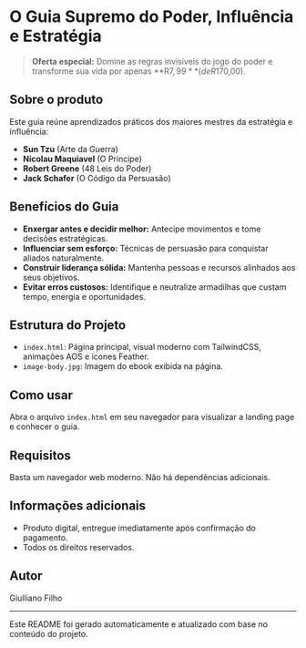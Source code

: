 # O Guia Supremo do Poder, Influência e Estratégia

> **Oferta especial:** Domine as regras invisíveis do jogo do poder e transforme sua vida por apenas **R$7,99** (de R$170,00).

## Sobre o produto

Este guia reúne aprendizados práticos dos maiores mestres da estratégia e influência:

- **Sun Tzu** (Arte da Guerra)
- **Nicolau Maquiavel** (O Príncipe)
- **Robert Greene** (48 Leis do Poder)
- **Jack Schafer** (O Código da Persuasão)

## Benefícios do Guia

- **Enxergar antes e decidir melhor:** Antecipe movimentos e tome decisões estratégicas.
- **Influenciar sem esforço:** Técnicas de persuasão para conquistar aliados naturalmente.
- **Construir liderança sólida:** Mantenha pessoas e recursos alinhados aos seus objetivos.
- **Evitar erros custosos:** Identifique e neutralize armadilhas que custam tempo, energia e oportunidades.

## Estrutura do Projeto

- `index.html`: Página principal, visual moderno com TailwindCSS, animações AOS e ícones Feather.
- `image-body.jpg`: Imagem do ebook exibida na página.

## Como usar

Abra o arquivo `index.html` em seu navegador para visualizar a landing page e conhecer o guia.

## Requisitos

Basta um navegador web moderno. Não há dependências adicionais.

## Informações adicionais

- Produto digital, entregue imediatamente após confirmação do pagamento.
- Todos os direitos reservados.

## Autor

Giulliano Filho

---

Este README foi gerado automaticamente e atualizado com base no conteúdo do projeto.
